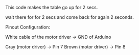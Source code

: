This code makes the table go up for 2 secs.

wait there for for 2 secs and come back for again 2 seconds.


Pinout Configuration:

White cable of the motor driver -> GND of Arduino

Gray  (motor driver) -> Pin 7
Brown (motor driver) -> Pin 8

